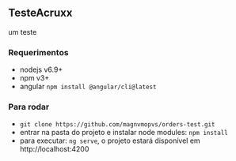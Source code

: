 ## TesteAcruxx

um teste

### Requerimentos

- nodejs v6.9+
- npm v3+
- angular `npm install @angular/cli@latest`

### Para rodar

- `git clone https://github.com/magnvmopvs/orders-test.git`
- entrar na pasta do projeto e instalar node modules: `npm install`
- para executar: `ng serve`, o projeto estará disponível em http://localhost:4200
